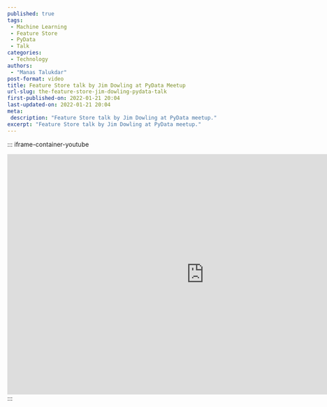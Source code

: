 ```yaml
---
published: true
tags:
 - Machine Learning
 - Feature Store
 - PyData
 - Talk
categories:
 - Technology
authors:
 - "Manas Talukdar"
post-format: video
title: Feature Store talk by Jim Dowling at PyData Meetup
url-slug: the-feature-store-jim-dowling-pydata-talk
first-published-on: 2022-01-21 20:04
last-updated-on: 2022-01-21 20:04
meta:
 description: "Feature Store talk by Jim Dowling at PyData meetup."
excerpt: "Feature Store talk by Jim Dowling at PyData meetup."
---
```


::: iframe-container-youtube
<iframe width="900" height="550" frameborder=0 src="https://www.youtube.com/embed/EI2QisCvEM4" allow="accelerometer; autoplay; clipboard-write; encrypted-media; gyroscope; picture-in-picture fullscreen"></iframe>
:::
